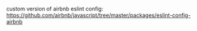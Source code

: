 custom version of airbnb eslint config: https://github.com/airbnb/javascript/tree/master/packages/eslint-config-airbnb